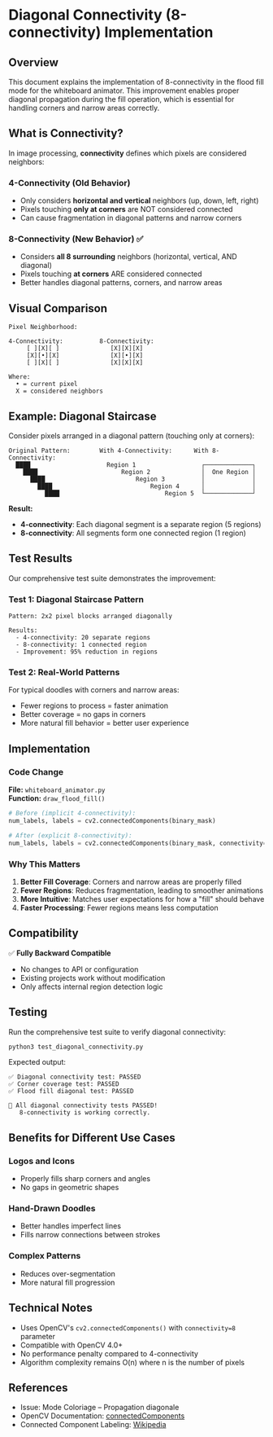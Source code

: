 # Diagonal Connectivity (8-connectivity) Implementation

## Overview

This document explains the implementation of 8-connectivity in the flood fill mode for the whiteboard animator. This improvement enables proper diagonal propagation during the fill operation, which is essential for handling corners and narrow areas correctly.

## What is Connectivity?

In image processing, **connectivity** defines which pixels are considered neighbors:

### 4-Connectivity (Old Behavior)
- Only considers **horizontal and vertical** neighbors (up, down, left, right)
- Pixels touching **only at corners** are NOT considered connected
- Can cause fragmentation in diagonal patterns and narrow corners

### 8-Connectivity (New Behavior) ✅
- Considers **all 8 surrounding** neighbors (horizontal, vertical, AND diagonal)
- Pixels touching **at corners** ARE considered connected
- Better handles diagonal patterns, corners, and narrow areas

## Visual Comparison

```
Pixel Neighborhood:

4-Connectivity:          8-Connectivity:
     [ ][X][ ]              [X][X][X]
     [X][•][X]              [X][•][X]
     [ ][X][ ]              [X][X][X]

Where:
  • = current pixel
  X = considered neighbors
```

## Example: Diagonal Staircase

Consider pixels arranged in a diagonal pattern (touching only at corners):

```
Original Pattern:        With 4-Connectivity:      With 8-Connectivity:
  ████                     Region 1                  ┌─────────────┐
    ████                       Region 2              │  One Region │
      ████                         Region 3          │             │
        ████                           Region 4      │             │
          ████                             Region 5  └─────────────┘
```

**Result:**
- **4-connectivity**: Each diagonal segment is a separate region (5 regions)
- **8-connectivity**: All segments form one connected region (1 region)

## Test Results

Our comprehensive test suite demonstrates the improvement:

### Test 1: Diagonal Staircase Pattern
```
Pattern: 2x2 pixel blocks arranged diagonally

Results:
  - 4-connectivity: 20 separate regions
  - 8-connectivity: 1 connected region
  - Improvement: 95% reduction in regions
```

### Test 2: Real-World Patterns
For typical doodles with corners and narrow areas:
- Fewer regions to process = faster animation
- Better coverage = no gaps in corners
- More natural fill behavior = better user experience

## Implementation

### Code Change

**File:** `whiteboard_animator.py`  
**Function:** `draw_flood_fill()`

```python
# Before (implicit 4-connectivity):
num_labels, labels = cv2.connectedComponents(binary_mask)

# After (explicit 8-connectivity):
num_labels, labels = cv2.connectedComponents(binary_mask, connectivity=8)
```

### Why This Matters

1. **Better Fill Coverage**: Corners and narrow areas are properly filled
2. **Fewer Regions**: Reduces fragmentation, leading to smoother animations
3. **More Intuitive**: Matches user expectations for how a "fill" should behave
4. **Faster Processing**: Fewer regions means less computation

## Compatibility

✅ **Fully Backward Compatible**
- No changes to API or configuration
- Existing projects work without modification
- Only affects internal region detection logic

## Testing

Run the comprehensive test suite to verify diagonal connectivity:

```bash
python3 test_diagonal_connectivity.py
```

Expected output:
```
✅ Diagonal connectivity test: PASSED
✅ Corner coverage test: PASSED
✅ Flood fill diagonal test: PASSED

🎉 All diagonal connectivity tests PASSED!
   8-connectivity is working correctly.
```

## Benefits for Different Use Cases

### Logos and Icons
- Properly fills sharp corners and angles
- No gaps in geometric shapes

### Hand-Drawn Doodles
- Better handles imperfect lines
- Fills narrow connections between strokes

### Complex Patterns
- Reduces over-segmentation
- More natural fill progression

## Technical Notes

- Uses OpenCV's `cv2.connectedComponents()` with `connectivity=8` parameter
- Compatible with OpenCV 4.0+
- No performance penalty compared to 4-connectivity
- Algorithm complexity remains O(n) where n is the number of pixels

## References

- Issue: Mode Coloriage – Propagation diagonale
- OpenCV Documentation: [connectedComponents](https://docs.opencv.org/4.x/d3/dc0/group__imgproc__shape.html#gaedef8c7340499ca391d459122e51bef5)
- Connected Component Labeling: [Wikipedia](https://en.wikipedia.org/wiki/Connected-component_labeling)
